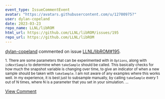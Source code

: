 ```yaml
---
event_type: IssueCommentEvent
avatar: "https://avatars.githubusercontent.com/u/12700975?"
user: dylan-copeland
date: 2023-03-23
repo_name: LLNL/libROM
html_url: https://github.com/LLNL/libROM/issues/195
repo_url: https://github.com/LLNL/libROM
---
```


<a href='https://github.com/dylan-copeland' target='_blank'>dylan-copeland</a> commented on issue <a href='https://github.com/LLNL/libROM/issues/195' target='_blank'>LLNL/libROM#195</a>.

<small>1. There are some parameters that can be experimented with in `Options`, along with `isNextSample` to determine when `takeSample` should be called. This basically checks for how much the snapshot variable is changing over time, to give an indicator of when a new sample should be taken with `takeSample`. I am not aware of any examples where this works well. In my experience, it is best just to subsample manually, by calling `takeSample` every 1 out of N times, where N is a parameter that you set in your simulation....</small>

<a href='https://github.com/LLNL/libROM/issues/195' target='_blank'>View Comment</a>